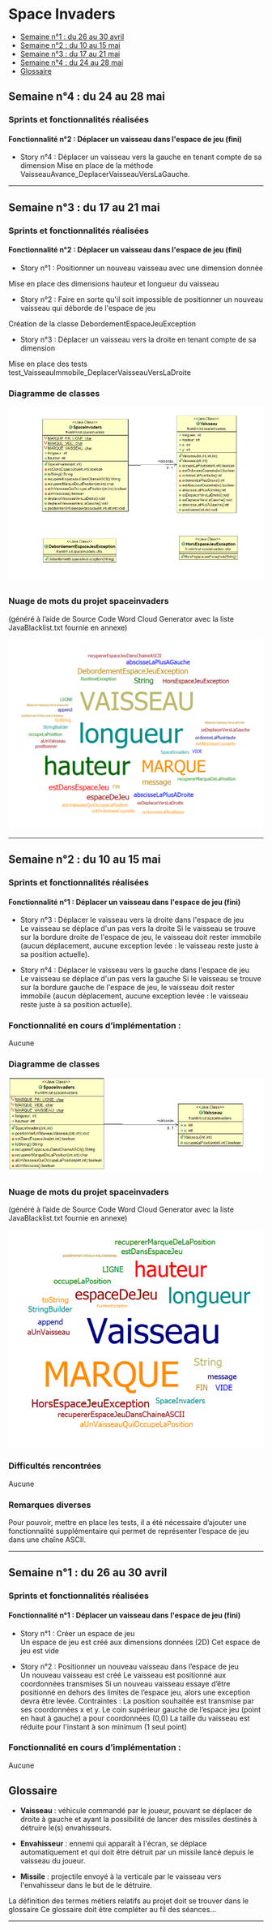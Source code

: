 # Space Invaders 

- [Semaine n°1 : du 26 au 30 avril](#semaine1) 
- [Semaine n°2 : du 10 au 15 mai](#semaine2)  
- [Semaine n°3 : du 17 au 21 mai](#semaine3)  
- [Semaine n°4 : du 24 au 28 mai](#semaine4)  
- [Glossaire](#glossaire)

## Semaine n°4 : du 24 au 28 mai <a id="semaine4"></a>

### Sprints et fonctionnalités réalisées 

#### Fonctionnalité n°2 : Déplacer un vaisseau dans l'espace de jeu (fini)

- Story n°4 : Déplacer un vaisseau vers la gauche en tenant compte de sa dimension
Mise en place de la méthode VaisseauAvance_DeplacerVaisseauVersLaGauche.


-------------

## Semaine n°3 : du 17 au 21 mai <a id="semaine3"></a>

### Sprints et fonctionnalités réalisées 

#### Fonctionnalité n°2 : Déplacer un vaisseau dans l'espace de jeu (fini)

- Story n°1 : Positionner un nouveau vaisseau avec une dimension donnée 

Mise en place des dimensions hauteur et longueur du vaisseau

- Story n°2 : Faire en sorte qu'il soit impossible de positionner un nouveau vaisseau qui déborde de l'espace de jeu

Création de la classe DebordementEspaceJeuException
  
- Story n°3 : Déplacer un vaisseau vers la droite en tenant compte de sa dimension  

Mise en place des tests test_VaisseauImmobile_DeplacerVaisseauVersLaDroite

### Diagramme de classes 

![Diagrammes de classes de la semaine 3](images/Diagramme_Semaine2.png)

### Nuage de mots du projet spaceinvaders
(généré à l’aide de Source Code Word Cloud Generator avec la liste JavaBlacklist.txt fournie en annexe)
 
![Nuage de mots de la semaine 3](images/NuageDeMots_Semaine3.png)


-------------

## Semaine n°2 : du 10 au 15 mai <a id="semaine2"></a>


### Sprints et fonctionnalités réalisées 

#### Fonctionnalité n°1 : Déplacer un vaisseau dans l'espace de jeu (fini)
 

- Story n°3 : Déplacer le vaisseau vers la droite dans l'espace de jeu  
Le vaisseau se déplace d'un pas vers la droite 
Si le vaisseau se trouve sur la bordure droite de l'espace de jeu, le vaisseau doit rester immobile (aucun déplacement, aucune exception levée : le vaisseau reste juste à sa position actuelle).


- Story n°4 : Déplacer le vaisseau vers la gauche dans l'espace de jeu  
Le vaisseau se déplace d'un pas vers la gauche 
Si le vaisseau se trouve sur la bordure gauche de l'espace de jeu, le vaisseau doit rester immobile (aucun déplacement, aucune exception levée : le vaisseau reste juste à sa position actuelle).

### Fonctionnalité en cours d’implémentation : 
Aucune


### Diagramme de classes 

![Diagrammes de classes de la semaine 1](images/Diagramme_Semaine1.PNG)

### Nuage de mots du projet spaceinvaders
(généré à l’aide de Source Code Word Cloud Generator avec la liste JavaBlacklist.txt fournie en annexe)
 
![Nuage de mots de la semaine 1](images/NuageDeMots_Semaine1.PNG)


### Difficultés rencontrées 
Aucune

### Remarques diverses
 Pour pouvoir, mettre en place les tests, il a été nécessaire d’ajouter une fonctionnalité supplémentaire qui permet de représenter l’espace de jeu dans une chaîne ASCII.

-------------

## Semaine n°1 : du 26 au 30 avril <a id="semaine1"></a>


### Sprints et fonctionnalités réalisées 

#### Fonctionnalité n°1 : Déplacer un vaisseau dans l'espace de jeu (fini)

- Story n°1 : Créer un espace de jeu  
Un espace de jeu est créé aux dimensions données (2D) 
Cet espace de jeu est vide

-  Story n°2 : Positionner un nouveau vaisseau dans l’espace de jeu  
Un nouveau vaisseau est créé
Le vaisseau est positionné aux coordonnées transmises
Si un nouveau vaisseau essaye d’être positionné en dehors des limites de l’espace jeu, alors une exception devra être levée.
 Contraintes :
La position souhaitée est transmise par ses coordonnées x et y.
Le coin supérieur gauche de l’espace jeu (point en haut à gauche) a pour coordonnées (0,0)
La taille du vaisseau est réduite pour l'instant à son minimum (1 seul point)  


### Fonctionnalité en cours d’implémentation : 
Aucune


## Glossaire <a id="glossaire"></a>

* **Vaisseau** :  véhicule commandé par le joueur, pouvant se déplacer de droite à gauche et ayant la possibilité de lancer des missiles destinés à détruire le(s) envahisseurs.

* **Envahisseur**  :  ennemi qui apparaît à l'écran, se déplace automatiquement et qui doit être détruit par un missile lancé depuis le vaisseau du joueur.


* **Missile** :  projectile envoyé à la verticale par le vaisseau vers l'envahisseur dans le but de le détruire.

La définition des termes métiers relatifs au projet doit se trouver dans le glossaire 
Ce glossaire doit être compléter au fil des séances...

------------- 

